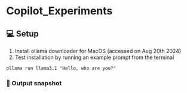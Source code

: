 # Copilot_Experiments

## 💻 Setup
1. Install ollama downloader for MacOS (accessed on Aug 20th 2024)
2. Test installation by running an example prompt from the terminal
```
ollama run llama3.1 "Hello, who are you?"
```
### 💾 Output snapshot
